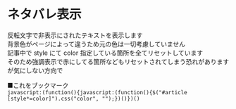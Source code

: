 # ネタバレ表示
反転文字で非表示にされたテキストを表示します  
背景色がページによって違うため元の色は一切考慮していません  
記事中で style にて color 指定している箇所を全てリセットしています  
そのため強調表示で赤にしてる箇所などもリセットされてしまう恐れがありますが気にしない方向で

■これをブックマーク  
`javascript:(function(){javascript:(function(){$("#article [style*=color]").css("color", "");})()})()`
